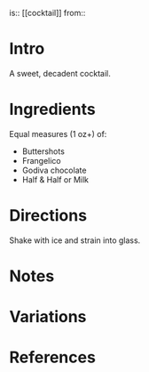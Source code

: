 is:: [[cocktail]]
from:: 

# Intro
A sweet, decadent cocktail.

# Ingredients
Equal measures (1 oz+) of:
* Buttershots
* Frangelico
* Godiva chocolate
* Half & Half or Milk

# Directions
Shake with ice and strain into glass.

# Notes

# Variations

# References
